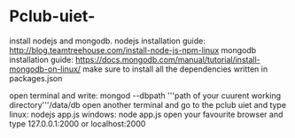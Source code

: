 # Pclub-uiet-
install nodejs and mongodb.
nodejs installation guide: http://blog.teamtreehouse.com/install-node-js-npm-linux
mongodb installation guide: https://docs.mongodb.com/manual/tutorial/install-mongodb-on-linux/ make sure to install all the dependencies written in packages.json

open terminal and write:
mongod --dbpath '''path of your cuurent working directory'''/data/db
open another terminal and go to the pclub uiet and type
linux: nodejs app.js
windows: node app.js
open your favourite browser and type 127.0.0.1:2000 or localhost:2000
